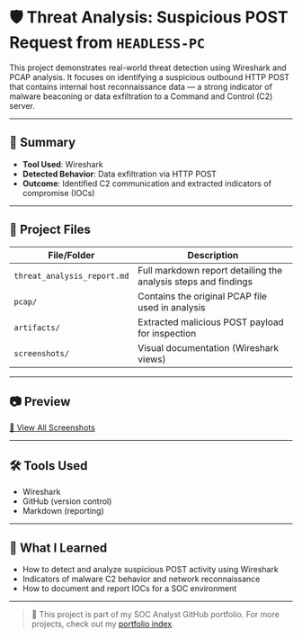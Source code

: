 # 🛡️ Threat Analysis: Suspicious POST Request from `HEADLESS-PC`

This project demonstrates real-world threat detection using Wireshark and PCAP analysis. It focuses on identifying a suspicious outbound HTTP POST that contains internal host reconnaissance data — a strong indicator of malware beaconing or data exfiltration to a Command and Control (C2) server.

---

## 📌 Summary

- **Tool Used**: Wireshark  
- **Detected Behavior**: Data exfiltration via HTTP POST  
- **Outcome**: Identified C2 communication and extracted indicators of compromise (IOCs)

---

## 📂 Project Files

| File/Folder               | Description                                      |
|---------------------------|--------------------------------------------------|
| `threat_analysis_report.md` | Full markdown report detailing the analysis steps and findings |
| `pcap/`                   | Contains the original PCAP file used in analysis |
| `artifacts/`              | Extracted malicious POST payload for inspection  |
| `screenshots/`            | Visual documentation (Wireshark views)           |

---

## 📷 Preview

[📁 View All Screenshots](./screenshots/)


---
## 🛠 Tools Used

- Wireshark  
- GitHub (version control)  
- Markdown (reporting)

---

## 🧠 What I Learned

- How to detect and analyze suspicious POST activity using Wireshark  
- Indicators of malware C2 behavior and network reconnaissance  
- How to document and report IOCs for a SOC environment

---

> 🧩 This project is part of my SOC Analyst GitHub portfolio. For more projects, check out my [portfolio index](../).
